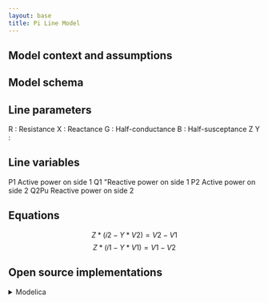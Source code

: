 ```yaml
---
layout: base
title: Pi Line Model
---
```


## Model context and assumptions

## Model schema

## Line parameters

  R : Resistance
  X : Reactance
  G : Half-conductance
  B : Half-susceptance
  Z
  Y :

## Line variables

  P1 Active power on side 1
  Q1 "Reactive power on side 1
  P2 Active power on side 2
  Q2Pu Reactive power on side 2

## Equations

 $$Z * (i2 - Y * V2) = V2  - V1 $$
 $$Z * (i1 - Y * V1) = V1 - V2 $$

## Open source implementations

<details>
<summary>Modelica</summary>
<br>
[Dynawo public library](https://github.com/dynawo/dynawo/blob/master/dynawo/sources/Models/Modelica/Dynawo/Electrical/Lines/Line.mo).
</details>
